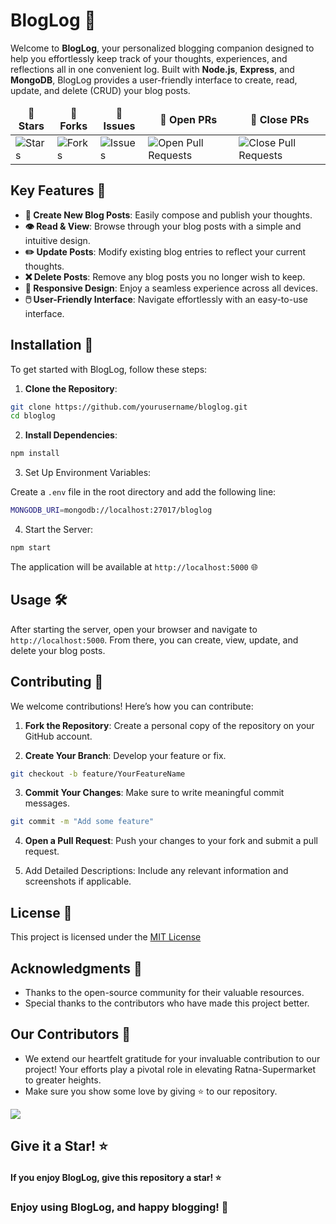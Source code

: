 # BlogLog 📝

Welcome to **BlogLog**, your personalized blogging companion designed to help you effortlessly keep track of your thoughts, experiences, and reflections all in one convenient log. Built with **Node.js**, **Express**, and **MongoDB**, BlogLog provides a user-friendly interface to create, read, update, and delete (CRUD) your blog posts.

<table align="center">
    <thead align="center">
        <tr border: 2px;>
            <td><b>🌟 Stars</b></td>
            <td><b>🍴 Forks</b></td>
            <td><b>🐛 Issues</b></td>
            <td><b>🔔 Open PRs</b></td>
            <td><b>🔕 Close PRs</b></td>
        </tr>
     </thead>
    <tbody>
         <tr>
            <td><img alt="Stars" src="https://img.shields.io/github/stars/jinx-vi-0/BlogLog?style=flat&logo=github"/></td>
             <td><img alt="Forks" src="https://img.shields.io/github/forks/jinx-vi-0/BlogLog?style=flat&logo=github"/></td>
            <td><img alt="Issues" src="https://img.shields.io/github/issues/jinx-vi-0/BlogLog?style=flat&logo=github"/></td>
            <td><img alt="Open Pull Requests" src="https://img.shields.io/github/issues-pr/jinx-vi-0/BlogLog?style=flat&logo=github"/></td>
           <td><img alt="Close Pull Requests" src="https://img.shields.io/github/issues-pr-closed/jinx-vi-0/BlogLog?style=flat&color=critical&logo=github"/></td>
        </tr>
    </tbody>
</table>

## Key Features 🌟

- **📝 Create New Blog Posts**: Easily compose and publish your thoughts.
- **👁️ Read & View**: Browse through your blog posts with a simple and intuitive design.
- **✏️ Update Posts**: Modify existing blog entries to reflect your current thoughts.
- **❌ Delete Posts**: Remove any blog posts you no longer wish to keep.
- **📱 Responsive Design**: Enjoy a seamless experience across all devices.
- **🖱️ User-Friendly Interface**: Navigate effortlessly with an easy-to-use interface.

## Installation 🚀

To get started with BlogLog, follow these steps:

1. **Clone the Repository**:
```bash
git clone https://github.com/yourusername/bloglog.git
cd bloglog
```

2. **Install Dependencies**:
```bash
npm install
```

3. Set Up Environment Variables:

Create a `.env` file in the root directory and add the following line:
```bash
MONGODB_URI=mongodb://localhost:27017/bloglog
```

4. Start the Server:
```bash
npm start
```

The application will be available at `http://localhost:5000` 🌐

## Usage 🛠️
After starting the server, open your browser and navigate to `http://localhost:5000`. From there, you can create, view, update, and delete your blog posts.

## Contributing 🤝
We welcome contributions! Here’s how you can contribute:

1. **Fork the Repository**: Create a personal copy of the repository on your GitHub account.

2. **Create Your Branch**: Develop your feature or fix.
```bash
git checkout -b feature/YourFeatureName
```

3. **Commit Your Changes**: Make sure to write meaningful commit messages.
```bash
git commit -m "Add some feature"
```

4. **Open a Pull Request**: Push your changes to your fork and submit a pull request.

5. Add Detailed Descriptions: Include any relevant information and screenshots if applicable.


## License 📜
This project is licensed under the [MIT License](LICENSE)

## Acknowledgments 🙌

- Thanks to the open-source community for their valuable resources.
- Special thanks to the contributors who have made this project better.


## Our Contributors 👀 

- We extend our heartfelt gratitude for your invaluable contribution to our project! Your efforts play a pivotal role in elevating Ratna-Supermarket to greater heights.
- Make sure you show some love by giving ⭐ to our repository.

<div>

  <a href="https://github.com/jinx-vi-0/BlogLog">
    <img src="https://contrib.rocks/image?repo=jinx-vi-0/BlogLog&&max=1000" />
  </a>
</div>

## Give it a Star! ⭐ 
#### If you enjoy BlogLog, give this repository a star! ⭐

### Enjoy using BlogLog, and happy blogging! 🌈
